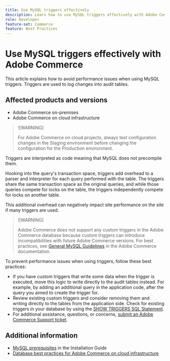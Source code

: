 ```yaml
---
title: Use MySQL triggers effectively
description: Learn how to use MySQL triggers effectively with Adobe Commerce
role: Developer
feature-set: Commerce
feature: Best Practices
---
```


# Use MySQL triggers effectively with Adobe Commerce

This article explains how to avoid performance issues when using MySQL triggers. Triggers are used to log changes into audit tables.

## Affected products and versions

- Adobe Commerce on-premises
- Adobe Commerce on cloud infrastructure

>![WARNING]
>
>For Adobe Commerce on cloud projects, always test configuration changes in the Staging environment before changing the configuration for the Production environment.

Triggers are interpreted as code meaning that MySQL does not precompile them.

Hooking into the query's transaction space, triggers add overhead to a parser and interpreter for each query performed with the table. The triggers share the same transaction space as the original queries, and while those queries compete for locks on the table, the triggers independently compete for locks on another table.

This additional overhead can negatively impact site performance on the site if many triggers are used.

>![WARNING]
>
>Adobe Commerce does not support any custom triggers in the Adobe Commerce database because custom triggers can introduce incompatibilities with future Adobe Commerce versions. For best practices, see [General MySQL Guidelines][mysql] in the Adobe Commerce documentation.

To prevent performance issues when using triggers, follow these best practices:

- If you have custom triggers that write some data when the trigger is executed, move this logic to write directly to the audit tables instead. For example, by adding an additional query in the application code, after the query you aimed to create the trigger for.
- Review existing custom triggers and consider removing them and writing directly to the tables from the application side. Check for existing triggers in your database by using the [SHOW TRIGGERS SQL Statement](https://dev.mysql.com/doc/refman/8.0/en/show-triggers.html).
- For additional assistance, questions, or concerns, [submit an Adobe Commerce Support ticket](https://support.magento.com/hc/en-us/articles/360000913794#submit-ticket).

## Additional information

- [MySQL prerequisites][mysql] in the Installation Guide
- [Database best practices for Adobe Commerce on cloud infrastructure](database-on-cloud.md)


[mysql]: ../../../installation/prerequisites/database/mysql.md